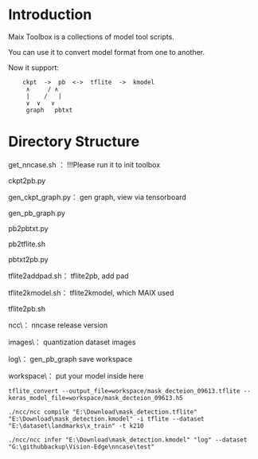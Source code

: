 # Introduction
Maix Toolbox is a collections of model tool scripts.

You can use it to convert model format from one to another.

Now it support:
```
    ckpt  ->  pb  <->  tflite  ->  kmodel
     ∧     / ∧
     |    /   |
     ∨  ∨   ∨
     graph   pbtxt
```

# Directory Structure
get_nncase.sh ：  !!!Please run it to init toolbox

ckpt2pb.py 		 

gen_ckpt_graph.py： gen graph, view via tensorboard

gen_pb_graph.py  

pb2pbtxt.py  

pb2tflite.sh  

pbtxt2pb.py  

tflite2addpad.sh：  tflite2pb, add pad

tflite2kmodel.sh： tflite2kmodel, which MAIX used

tflite2pb.sh

ncc\： nncase release version

images\：  quantization dataset images

log\：   gen_pb_graph save workspace

workspace\：    put your model inside here

```shell
tflite_convert --output_file=workspace/mask_decteion_09613.tflite --keras_model_file=workspace/mask_decteion_09613.h5
```

```shell
./ncc/ncc compile "E:\Download\mask_detection.tflite" "E:\Download\mask_detection.kmodel" -i tflite --dataset "E:\dataset\landmarks\x_train" -t k210
```

```shell
./ncc/ncc infer "E:\Download\mask_detection.kmodel" "log" --dataset "G:\githubbackup\Vision-Edge\nncase\test"
```
